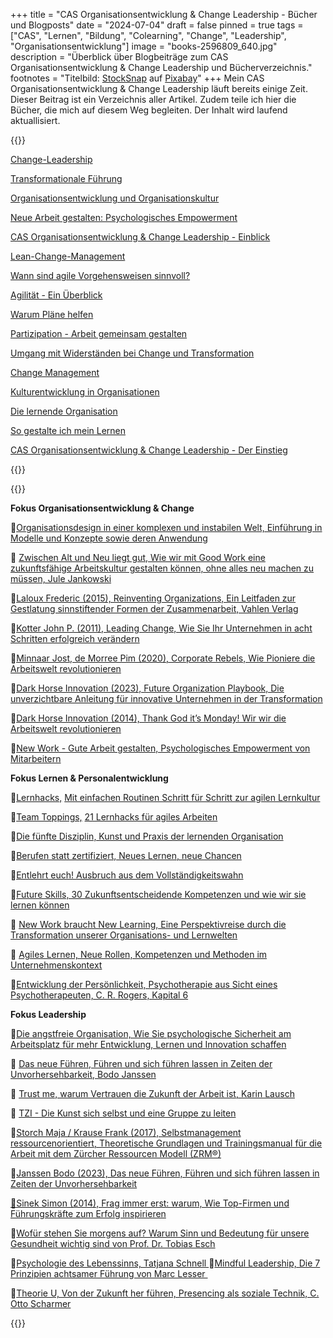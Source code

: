 +++
title = "CAS Organisationsentwicklung & Change Leadership - Bücher und Blogposts"
date = "2024-07-04"
draft = false
pinned = true
tags = ["CAS", "Lernen", "Bildung", "Colearning", "Change", "Leadership", "Organisationsentwicklung"]
image = "books-2596809_640.jpg"
description = "Überblick über Blogbeiträge zum CAS Organisationsentwicklung & Change Leadership und Bücherverzeichnis."
footnotes = "Titelbild: [StockSnap](https://pixabay.com/de/users/stocksnap-894430/?utm_source=link-attribution&utm_medium=referral&utm_campaign=image&utm_content=2596809) auf [Pixabay](https://pixabay.com/de//?utm_source=link-attribution&utm_medium=referral&utm_campaign=image&utm_content=2596809)"
+++
Mein CAS Organisationsentwicklung & Change Leadership läuft bereits einige Zeit. Dieser Beitrag ist ein Verzeichnis aller Artikel. Zudem teile ich hier die Bücher, die mich auf diesem Weg begleiten. Der Inhalt wird laufend aktuallisiert. 

{{<box title="CAS-Blogposts">}}

[Change-Leadership](https://www.bensblog.ch/change-leadership/)

[Transformationale Führung](https://www.bensblog.ch/transformationale-fuhrung/)

[Organisationsentwicklung und Organisationskultur](https://www.bensblog.ch/definition_organisationsentwicklung_organisationskultur/)

[Neue Arbeit gestalten: Psychologisches Empowerment](https://www.bensblog.ch/psychologisches_empowerment/)

[CAS Organisationsentwicklung & Change Leadership - Einblick](https://www.bensblog.ch/cas-organisationsentwicklung-change-leadership-einblick/)

[Lean-Change-Management](https://www.bensblog.ch/lean-change-management/)

[Wann sind agile Vorgehensweisen sinnvoll?](https://www.bensblog.ch/wann-agile-vorgehensweisen-sinnvoll-sind/)

[Agilität - Ein Überblick](https://www.bensblog.ch/agilitat/)

[Warum Pläne helfen](https://www.bensblog.ch/warum-plaene-helfen/)

[Partizipation - Arbeit gemeinsam gestalten](https://www.bensblog.ch/partizipation/)

[Umgang mit Widerständen bei Change und Transformation](https://www.bensblog.ch/umgang-mit-widerstand/)

[Change Management](https://www.bensblog.ch/change-management/)

[Kulturentwicklung in Organisationen](https://www.bensblog.ch/organisationskultur/)

[Die lernende Organisation](https://www.bensblog.ch/lernende-organisation/)

[So gestalte ich mein Lernen](https://www.bensblog.ch/cas-lernen-organisieren/)

[CAS Organisationsentwicklung & Change Leadership - Der Einstieg](https://www.bensblog.ch/cas_organisationsentwicklung_change_leadership_dereinstieg/)

{{</box>}}

{{<box title="Bücher">}}

**Fokus Organisationsentwicklung & Change**

📘[Organisationsdesign in einer komplexen und instabilen Welt, Einführung in Modelle und Konzepte sowie deren Anwendung](https://www.exlibris.ch/de/buecher-buch/deutschsprachige-buecher/jens-o-meissner/organisationsdesign-in-einer-komplexen-und-instabilen-welt/id/9783658423384/?userLoggedOut=true)

📕 [Zwischen Alt und Neu liegt gut, Wie wir mit Good Work eine zukunftsfähige Arbeitskultur gestalten können, ohne alles neu machen zu müssen, Jule Jankowski](https://www.exlibris.ch/de/buecher-buch/deutschsprachige-buecher/jule-jankowski/zwischen-alt-und-neu-liegt-gut/id/9783800669332/)

📘[Laloux Frederic (2015), Reinventing Organizations, Ein Leitfaden zur Gestlatung sinnstiftender Formen der Zusammenarbeit, Vahlen Verlag](https://www.exlibris.ch/de/buecher-buch/deutschsprachige-buecher/frederic-laloux/reinventing-organizations/id/9783800649136/)

📘[Kotter John P. (2011), Leading Change, Wie Sie Ihr Unternehmen in acht Schritten erfolgreich verändern](https://www.exlibris.ch/de/buecher-buch/deutschsprachige-buecher/john-p-kotter/leading-change/id/9783800637898/)

📕[Minnaar Jost, de Morree Pim (2020), Corporate Rebels, Wie Pioniere die Arbeitswelt revolutionieren](https://www.exlibris.ch/de/buecher-buch/e-books-deutsch/joost-minnaar/corporate-rebels/id/9789083004860/)

📘[Dark Horse Innovation (2023), Future Organization Playbook, Die unverzichtbare Anleitung für innovative Unternehmen in der Transformation](https://www.exlibris.ch/de/buecher-buch/deutschsprachige-buecher/dark-horse-innovation/future-organization-playbook/id/9783867747554/)

📕[Dark Horse Innovation (2014), Thank God it’s Monday! Wir wir die Arbeitswelt revolutionieren](https://www.exlibris.ch/de/buecher-buch/deutschsprachige-buecher/dark-horse-innovation/thank-god-its-monday/id/9783430201711/)

📘[New Work - Gute Arbeit gestalten, Psychologisches Empowerment von Mitarbeitern](https://www.exlibris.ch/de/buecher-buch/deutschsprachige-buecher/carsten-c-schermuly/new-work-gute-arbeit-gestalten/id/9783648150023/)

**Fokus Lernen & Personalentwicklung**

📘[Lernhacks,](https://www.exlibris.ch/de/buecher-buch/deutschsprachige-buecher/thomas-tillmann/lernhacks/id/9783800664986/) [Mit einfachen Routinen Schritt für Schritt zur agilen Lernkultur](https://www.exlibris.ch/de/buecher-buch/deutschsprachige-buecher/thomas-tillmann/lernhacks/id/9783800664986/)

📕[Team Toppings,](https://www.exlibris.ch/de/buecher-buch/deutschsprachige-buecher/franziska-schleuter/team-toppings/id/9783800671939/) [21 Lernhacks für agiles Arbeiten](https://www.exlibris.ch/de/buecher-buch/deutschsprachige-buecher/franziska-schleuter/team-toppings/id/9783800671939/)

📘[Die fünfte Disziplin, Kunst und Praxis der lernenden Organisation](https://www.exlibris.ch/de/buecher-buch/deutschsprachige-buecher/peter-m-senge/die-fuenfte-disziplin/id/9783791040301/)

📕[Berufen statt zertifiziert, Neues Lernen, neue Chancen](https://www.exlibris.ch/de/buecher-buch/deutschsprachige-buecher/anja-c-wagner/berufen-statt-zertifiziert/id/9783035518689/)

📘[Entlehrt euch! Ausbruch aus dem Vollständigkeitswahn](https://www.exlibris.ch/de/buecher-buch/deutschsprachige-buecher/rolf-arnold/entlehrt-euch/id/9783035504590/)

📕[Future Skills, 30 Zukunftsentscheidende Kompetenzen und wie wir sie lernen können](https://www.exlibris.ch/de/buecher-buch/deutschsprachige-buecher/69-co-creators/future-skills/id/9783800666355/)

📘 [New Work braucht New Learning, Eine Perspektivreise durch die Transformation unserer Organisations- und Lernwelten](https://www.exlibris.ch/de/buecher-buch/deutschsprachige-buecher/jan-foelsing/new-work-braucht-new-learning/id/9783658327576/)

📕 [Agiles Lernen, Neue Rollen, Kompetenzen und Methoden im Unternehmenskontext](https://www.exlibris.ch/de/buecher-buch/deutschsprachige-buecher/nele-graf/agiles-lernen/id/9783648158548/)

📘[Entwicklung der Persönlichkeit, Psychotherapie aus Sicht eines Psychotherapeuten, C. R. Rogers, Kapital 6](https://www.exlibris.ch/de/buecher-buch/deutschsprachige-buecher/carl-r-rogers/entwicklung-der-persoenlichkeit-konzepte-der-humanwissenschaften/id/9783608964172/)

**Fokus Leadership**

📕[Die angstfreie Organisation, Wie Sie psychologische Sicherheit am Arbeitsplatz für mehr Entwicklung, Lernen und Innovation schaffen](https://www.exlibris.ch/de/buecher-buch/deutschsprachige-buecher/amy-c-edmondson/die-angstfreie-organisation/id/9783800660674/)

📘 [Das neue Führen, Führen und sich führen lassen in Zeiten der Unvorhersehbarkeit, Bodo Janssen](https://www.exlibris.ch/de/buecher-buch/deutschsprachige-buecher/bodo-janssen/das-neue-fuehren/id/9783424202854/)

📕 [Trust me, warum Vertrauen die Zukunft der Arbeit ist, Karin Lausch](https://www.exlibris.ch/de/buecher-buch/deutschsprachige-buecher/karin-lausch/trust-me-warum-vertrauen-die-zukunft-der-arbeit-ist/id/9783648172353/)

📘 [TZI - Die Kunst sich selbst und eine Gruppe zu leiten](https://www.exlibris.ch/de/buecher-buch/deutschsprachige-buecher/cornelia-loehmer/tzi-die-kunst-sich-selbst-und-eine-gruppe-zu-leiten/id/9783608961225/)

📕[Storch Maja / Krause Frank (2017), Selbstmanagement ressourcenorientiert, Theoretische Grundlagen und Trainingsmanual für die Arbeit mit dem Zürcher Ressourcen Modell (ZRM®)](https://www.exlibris.ch/de/buecher-buch/deutschsprachige-buecher/maja-storch/selbstmanagement-ressourcenorientiert/id/9783456862149/)

📘[Janssen Bodo (2023), Das neue Führen, Führen und sich führen lassen in Zeiten der Unvorhersehbarkeit](https://www.exlibris.ch/de/buecher-buch/deutschsprachige-buecher/bodo-janssen/das-neue-fuehren/id/9783424202854/)

[📕Sinek Simon (2014), Frag immer erst: warum, Wie Top-Firmen und Führungskräfte zum Erfolg inspirieren](https://www.exlibris.ch/de/buecher-buch/deutschsprachige-buecher/simon-sinek/frag-immer-erst-warum/id/9783868815382/)

📘[Wofür stehen Sie morgens auf? Warum Sinn und Bedeutung für unsere Gesundheit wichtig sind von Prof. Dr. Tobias Esch](https://www.exlibris.ch/de/buecher-buch/deutschsprachige-buecher/tobias-esch/wofuer-stehen-sie-morgens-auf/id/9783833887611/)

📕[Psychologie des Lebenssinns, Tatjana Schnell ](https://www.exlibris.ch/de/buecher-buch/deutschsprachige-buecher/tatjana-schnell/psychologie-des-lebenssinns/id/9783662611197/)📕[Mindful Leadership, Die 7 Prinzipien achtsamer Führung von Marc Lesser ](https://www.exlibris.ch/de/buecher-buch/deutschsprachige-buecher/marc-lesser/mindful-leadership-die-7-prinzipien-achtsamer-fuehrung/id/9783867812740/)

📘[Theorie U, Von der Zukunft her führen, Presencing als soziale Technik, C. Otto Scharmer](https://www.exlibris.ch/de/buecher-buch/deutschsprachige-buecher/c-otto-scharmer/theorie-u-von-der-zukunft-her-fuehren/id/9783849703479/)

{{</box>}}